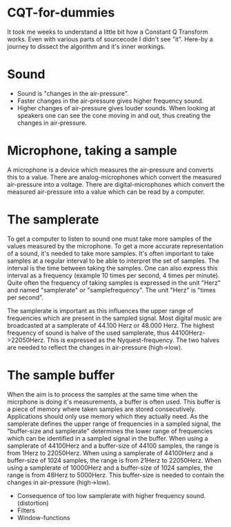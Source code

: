 # CQT-for-dummies
It took me weeks to understand a little bit how a Constant Q Transform works. Even with various parts of sourcecode I didn't see "it".
Here-by a journey to dissect the algorithm and it's inner workings.

# Sound
* Sound is "changes in the air-pressure". 
* Faster changes in the air-pressure gives higher frequency sound.
* Higher changes of air-pressure gives louder sounds.
When looking at speakers one can see the cone moving in and out, thus creating the changes in air-pressure.

# Microphone, taking a sample
A microphone is a device which measures the air-pressure and converts this to a value.
There are analog-microphones which convert the measured air-pressure into a voltage. 
There are digital-microphones which convert the measured air-pressure into a value which can be read by a computer.

# The samplerate
To get a computer to listen to sound one must take more samples of the values measured by the microphone. To get a more accurate representation of a sound, it's needed to take more samples. It's often important to take samples at a regular interval to be able to interpret the set of samples.
The interval is the time between taking the samples. One can also express this interval as a frequency (example 10 times per second, 4 times per minute).
Quite often the frequency of taking samples is expressed in the unit "Herz" and named "samplerate" or "samplefrequency". The unit "Herz" is "times per second". 

The samplerate is important as this influences the upper range of frequencies which are present in the sampled signal. 
Most digital music are broadcasted at a samplerate of 44.100 Herz or 48.000 Herz. The highest frequency of sound is halve of the used samplerate, thus 44100Herz->22050Herz. This is expressed as the Nyquest-frequency. The two halves are needed to reflect the changes in air-pressure (high->low). 

# The sample buffer
When the aim is to process the samples at the same time when the micrphone is doing it's measurements, a buffer is often used. This buffer is a piece of memory where taken samples are stored consecutively. Applications should only use memory which they actually need. As the samplerate defines the upper range of frequencies in a sampled signal, the "buffer-size and samplerate" determines the lower range of frequencies which can be identified in a sampled signal in the buffer.
When using a samplerate of 44100Herz and a buffer-size of 44100 samples, the range is from 1Herz to 22050Herz.
When using a samplerate of 44100Herz and a buffer-size of 1024 samples, the range is from 21Herz to 22050Herz.
When using a samplerate of 10000Herz and a buffer-size of 1024 samples, the range is from 48Herz to 5000Herz.
This buffer-size is needed to contain the changes in air-pressure (high->low).

* Consequence of too low samplerate with higher frequency sound. (distortion)
* Filters
* Window-functions

